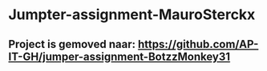 # Jumpter-assignment-MauroSterckx
## Project is gemoved naar: https://github.com/AP-IT-GH/jumper-assignment-BotzzMonkey31
